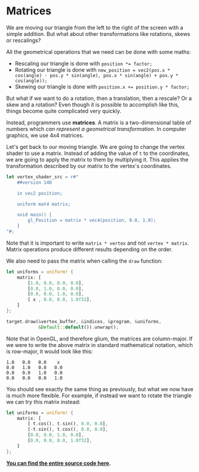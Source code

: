 
# Matrices

We are moving our triangle from the left to the right of the screen with a simple addition. But what about other transformations like rotations, skews or rescalings?

All the geometrical operations that we need can be done with some maths:

 - Rescaling our triangle is done with `position *= factor;`
 - Rotating our triangle is done with `new_position = vec2(pos.x * cos(angle) - pos.y * sin(angle), pos.x * sin(angle) + pos.y * cos(angle));`
 - Skewing our triangle is done with `position.x += position.y * factor;`

But what if we want to do a rotation, then a translation, then a rescale? Or a skew and a rotation? Even though it is possible to accomplish like this, things become quite complicated very quickly.

Instead, programmers use **matrices**. A matrix is a two-dimensional table of numbers which *can represent a geometrical transformation*. In computer graphics, we use 4x4 matrices.

Let's get back to our moving triangle. We are going to change the vertex shader to use a matrix. Instead of adding the value of `t` to the coordinates, we are going to apply the matrix to them by multiplying it. This applies the transformation described by our matrix to the vertex's coordinates.

```rust
let vertex_shader_src = r#"
    ##version 140

    in vec2 position;

    uniform mat4 matrix;

    void main() {
        gl_Position = matrix * vec4(position, 0.0, 1.0);
    }
"#;
```

Note that it is important to write `matrix * vertex` and not `vertex * matrix`. Matrix operations produce different results depending on the order.

We also need to pass the matrix when calling the `draw` function:

```rust
let uniforms = uniform! {
    matrix: [
        [1.0, 0.0, 0.0, 0.0],
        [0.0, 1.0, 0.0, 0.0],
        [0.0, 0.0, 1.0, 0.0],
        [ x , 0.0, 0.0, 1.0f32],
    ]
};

target.draw(&vertex_buffer, &indices, &program, &uniforms,
            &Default::default()).unwrap();
```

Note that in OpenGL, and therefore glium, the matrices are column-major.  If we were to write the above matrix in standard mathematical notation, which is row-major, it would look like this:
```
1.0   0.0   0.0    x
0.0   1.0   0.0   0.0
0.0   0.0   1.0   0.0
0.0   0.0   0.0   1.0
```

You should see exactly the same thing as previously, but what we now have is much more flexible. For example, if instead we want to rotate the triangle we can try this matrix instead:

```rust
let uniforms = uniform! {
    matrix: [
        [ t.cos(), t.sin(), 0.0, 0.0],
        [-t.sin(), t.cos(), 0.0, 0.0],
        [0.0, 0.0, 1.0, 0.0],
        [0.0, 0.0, 0.0, 1.0f32],
    ]
};
```

**[You can find the entire source code here](https://github.com/glium/glium/blob/master/examples/tutorial-04.rs).**
